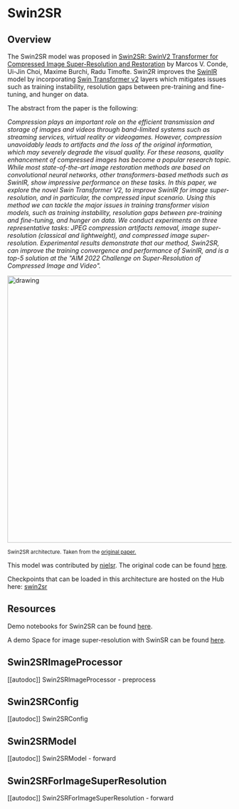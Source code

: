 <!--Copyright 2022 The HuggingFace Team. All rights reserved.

Licensed under the Apache License, Version 2.0 (the "License"); you may not use this file except in compliance with
the License. You may obtain a copy of the License at

http://www.apache.org/licenses/LICENSE-2.0

Unless required by applicable law or agreed to in writing, software distributed under the License is distributed on
an "AS IS" BASIS, WITHOUT WARRANTIES OR CONDITIONS OF ANY KIND, either express or implied. See the License for the
specific language governing permissions and limitations under the License.

⚠️ Note that this file is in Markdown but contain specific syntax for our doc-builder (similar to MDX) that may not be
rendered properly in your Markdown viewer.

-->

# Swin2SR

## Overview

The Swin2SR model was proposed in [Swin2SR: SwinV2 Transformer for Compressed Image Super-Resolution and Restoration](https://arxiv.org/abs/2209.11345) by Marcos V. Conde, Ui-Jin Choi, Maxime Burchi, Radu Timofte.
Swin2R improves the [SwinIR](https://github.com/JingyunLiang/SwinIR/) model by incorporating [Swin Transformer v2](swinv2) layers which mitigates issues such as training instability, resolution gaps between pre-training
and fine-tuning, and hunger on data.

The abstract from the paper is the following:

*Compression plays an important role on the efficient transmission and storage of images and videos through band-limited systems such as streaming services, virtual reality or videogames. However, compression unavoidably leads to artifacts and the loss of the original information, which may severely degrade the visual quality. For these reasons, quality enhancement of compressed images has become a popular research topic. While most state-of-the-art image restoration methods are based on convolutional neural networks, other transformers-based methods such as SwinIR, show impressive performance on these tasks.
In this paper, we explore the novel Swin Transformer V2, to improve SwinIR for image super-resolution, and in particular, the compressed input scenario. Using this method we can tackle the major issues in training transformer vision models, such as training instability, resolution gaps between pre-training and fine-tuning, and hunger on data. We conduct experiments on three representative tasks: JPEG compression artifacts removal, image super-resolution (classical and lightweight), and compressed image super-resolution. Experimental results demonstrate that our method, Swin2SR, can improve the training convergence and performance of SwinIR, and is a top-5 solution at the "AIM 2022 Challenge on Super-Resolution of Compressed Image and Video".*

<img src="https://huggingface.co/datasets/huggingface/documentation-images/resolve/main/transformers/model_doc/swin2sr_architecture.png"
alt="drawing" width="600"/>

<small> Swin2SR architecture. Taken from the <a href="https://arxiv.org/abs/2209.11345">original paper.</a> </small>

This model was contributed by [nielsr](https://huggingface.co/nielsr).
The original code can be found [here](https://github.com/mv-lab/swin2sr).

Checkpoints that can be loaded in this architecture are hosted on the Hub here: [swin2sr](https://huggingface.co/models?other=swin2sr)

## Resources

Demo notebooks for Swin2SR can be found [here](https://github.com/NielsRogge/Transformers-Tutorials/tree/master/Swin2SR).

A demo Space for image super-resolution with SwinSR can be found [here](https://huggingface.co/spaces/jjourney1125/swin2sr).

## Swin2SRImageProcessor

[[autodoc]] Swin2SRImageProcessor
    - preprocess

## Swin2SRConfig

[[autodoc]] Swin2SRConfig

## Swin2SRModel

[[autodoc]] Swin2SRModel
    - forward

## Swin2SRForImageSuperResolution

[[autodoc]] Swin2SRForImageSuperResolution
    - forward
